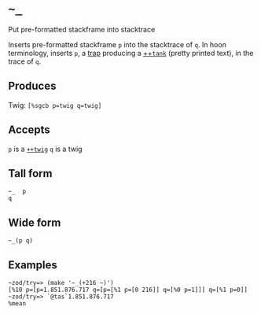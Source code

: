 `~_`
====

Put pre-formatted stackframe into stacktrace

Inserts pre-formatted stackframe `p` into the stacktrace of `q`.
In hoon terminology, inserts `p`, a [trap]() producing a
[++`tank`]() (pretty printed text), in the trace of `q`.

Produces
--------

Twig: `[%sgcb p=twig q=twig]`

Accepts
-------

`p` is a [`++twig`]() `q` is a twig

Tall form
---------

    ~_  p
    q

Wide form
---------

    ~_(p q)

Examples
--------

    ~zod/try=> (make '~_(+216 ~)')
    [%10 p=[p=1.851.876.717 q=[p=[%1 p=[0 216]] q=[%0 p=1]]] q=[%1 p=0]]
    ~zod/try=> `@tas`1.851.876.717
    %mean
